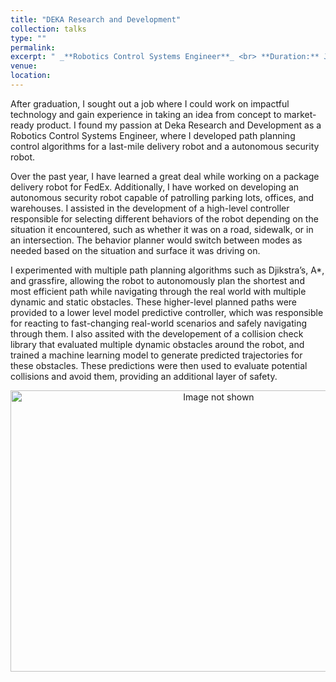 ```yaml
---
title: "DEKA Research and Development"
collection: talks
type: ""
permalink: 
excerpt: " _**Robotics Control Systems Engineer**_ <br> **Duration:** Jan 2022 - present <br> **Contribution:** Developing Path Planning Control algorithms for an autonomous security and delivery robot for FEDEX." 
venue:  
location: 
---
```


After graduation, I sought out a job where I could work on impactful technology and gain experience in taking an idea from concept to market-ready product. I found my passion at Deka Research and Development as a Robotics Control Systems Engineer, where I developed path planning control algorithms for a last-mile delivery robot and a autonomous security robot.

Over the past year, I have learned a great deal while working on a package delivery robot for FedEx. Additionally, I have worked on developing an autonomous security robot capable of patrolling parking lots, offices, and warehouses. I assisted in the development of a high-level controller responsible for selecting different behaviors of the robot depending on the situation it encountered, such as whether it was on a road, sidewalk, or in an intersection. The behavior planner would switch between modes as needed based on the situation and surface it was driving on.

I experimented with multiple path planning algorithms such as Djikstra’s, A*, and grassfire, allowing the robot to autonomously plan the shortest and most efficient path while navigating through the real world with multiple dynamic and static obstacles. These higher-level planned paths were provided to a lower level model predictive controller, which was responsible for reacting to fast-changing real-world scenarios and safely navigating through them. I also assited with the developement of a collision check library that evaluated multiple dynamic obstacles around the robot, and trained a machine learning model to generate predicted trajectories for these obstacles. These predictions were then used to evaluate potential collisions and avoid them, providing an additional layer of safety.

<div align="center">
<img src="http://cshah96.github.io/ChinmayShah.github.io/images/DEKA.png" alt="Image not shown" width="650" height="450">
</div>
